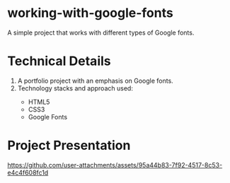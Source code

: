 # working-with-google-fonts
A simple project that works with different types of Google fonts.

# Technical Details
1. A portfolio project with an emphasis on Google fonts.
2. Technology stacks and approach used:
<ul>
  <ul>
    <li>HTML5</li>  
    <li>CSS3</li>  
    <li>Google Fonts</li>  
  </ul>
</ul>

# Project Presentation

https://github.com/user-attachments/assets/95a44b83-7f92-4517-8c53-e4c4f608fc1d
